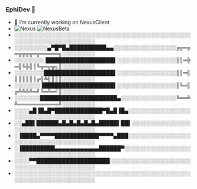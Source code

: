 ### EphiDev 👋
- 🔭 I’m currently working on NexusClient
- ![Nexus](https://img.shields.io/badge/NexusClient-000000?style=for-the-badge&logo=GitHub&logoColor=white)
  ![NexusBeta](https://img.shields.io/badge/NexusBeta-000000?style=for-the-badge&logo=GitHub&logoColor=white)
-   ░░░░░░░░░░░░░░░░░░░░░░░░░░░░░░░░░░░░░░░░░░░░░░░░░░░░░░░░░░░░░░░░░░░░░░
-   ░░░░░░░░░▄▀█▀█▄██████████▄▄░░░░░░░░░░░░░░░░░╔╦═╦═╦╦╦╦═╦═════╗░░░░░░░░░
-   ░░░░░░░░▐██████████████████▌░░░░░░░░░░░░░░░░║║═╬═╣╚╬╣║╚╦═╦╦╗║░░░░░░░░░
-   ░░░░░░░░███████████████████▌░░░░░░░░░░░░░░░░║║═╣║║║║║║╔╣╩╣║║║░░░░░░░░░
-   ░░░░░░░▐███████████████████▌░░░░░░░░░░░░░░░░║╚═╣╔╩╩╩╩═╝╚═╩═╝║░░░░░░░░░
-   ░░░░░░░█████████████████████▄░░░░░░░░░░░░░░░╚══╩╩═══════════╝░░░░░░░░░
-   ░░░░▄█▐█▄█▀█████████████▀█▄█▐█▄░░░░░░░░░░░░░░░░░░░░░░░░░░░░░░░░░░░░░░░
-   ░░▄██▌██████▄█▄█▄█▄█▄█▄█████▌██▌░░░░░░░░░░░░░░░░░░░░░░░░░░░░░░░░░░░░░░
-   ░▐████▄▀▀▀▀████████████▀▀▀▀▄███░░░░░░░░░░░░░░░░░░░░░░░░░░░░░░░░░░░░░░░
-   ░▐█████████▄▄▄▄▄▄▄▄▄▄▄▄██████▀░░░░░░░░░░░░░░░░░░░░░░░░░░░░░░░░░░░░░░░░
-   ░░░░▀▀████████████████████░░░░░░░░░░░░░░░░░░░░░░░░░░░░░░░░░░░░░░░░░░░░
-   ░░░░░░░░░░░░░░░░░░░░░░░░░░░░░░░░░░░░░░░░░░░░░░░░░░░░░░░░░░░░░░░░░░░░░░
 
<!--
**EphiDev/Pawelv5** is a ✨ _special_ ✨ repository because its `README.md` (this file) appears on your GitHub profile.

Here are some ideas to get you started:

- 🔭 I’m currently working on NexusClient
- 🌱 I’m currently learning Python.
- 👯 I’m looking to collaborate on ...
- 🤔 I’m looking for help with ...
- 💬 Ask me about ...
- 📫 How to reach me: ...
- 😄 Pronouns: ...
- ⚡ Fun fact: notching
-->
